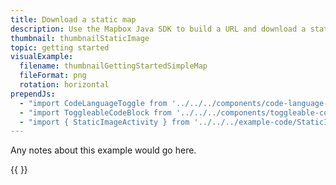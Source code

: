 ```yaml
---
title: Download a static map
description: Use the Mapbox Java SDK to build a URL and download a static map image.
thumbnail: thumbnailStaticImage
topic: getting started
visualExample:
  filename: thumbnailGettingStartedSimpleMap
  fileFormat: png
  rotation: horizontal
prependJs:
  - "import CodeLanguageToggle from '../../../components/code-language-toggle'"
  - "import ToggleableCodeBlock from '../../../components/toggleable-code-block'"
  - "import { StaticImageActivity } from '../../../example-code/StaticImageActivity.js'"
---
```


Any notes about this example would go here. 

{{
  <CodeLanguageToggle />
  <ToggleableCodeBlock 
    codeSnippet={StaticImageActivity}
  />
}}
